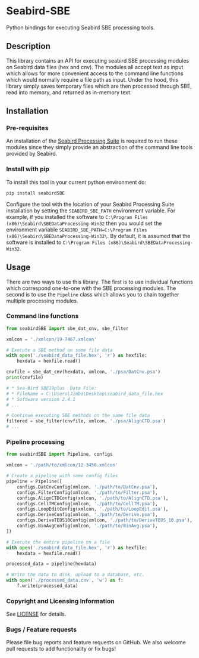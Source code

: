 # Seabird-SBE

Python bindings for executing Seabird SBE processing tools.

## Description

This library contains an API for executing seabird SBE processing modules on Seabird
data files (hex and cnv). The modules all accept text as input which allows for more
convenient access to the command line functions which would normally require a file path
as input. Under the hood, this library simply saves temporary files which are then
processed through SBE, read into memory, and returned as in-memory text.

## Installation

### Pre-requisites

An installation of
the [Seabird Processing Suite](http://www.seabird.com/software/software) is required to
run these modules since they simply provide an abstraction of the command line tools
provided by Seabird.

### Install with pip
To install this tool in your current python environment do:

```pip install seabirdSBE```

Configure the tool with the location of your Seabird Processing Suite installation by
setting the `SEABIRD_SBE_PATH` environment variable. For example, if you installed the
software to `C:\Program Files (x86)\Seabird\SBEDataProcessing-Win32` then you would set
the environment
variable `SEABIRD_SBE_PATH=C:\Program Files (x86)\Seabird\SBEDataProcessing-Win32\`.
By default, it is assumed that the software is installed
to `C:\Program Files (x86)\Seabird\SBEDataProcessing-Win32`.

## Usage

There are two ways to use this library. The first is to use individual functions which
correspond one-to-one with the SBE processing modules. The second is to use
the `Pipeline`
class which allows you to chain together multiple processing modules.

### Command line functions

```python
from seabirdSBE import sbe_dat_cnv, sbe_filter

xmlcon = './xmlcon/19-7467.xmlcon'

# Execute a SBE method on some file data
with open('./seabird_data_file.hex', 'r') as hexfile:
    hexdata = hexfile.read()

cnvfile = sbe_dat_cnv(hexdata, xmlcon, './psa/DatCnv.psa')
print(cnvfile)

# * Sea-Bird SBE19plus  Data File:
# * FileName = C:\Users\Jimbo\Desktop\seabird_data_file.hex
# * Software version 2.4.1
# ...

# Continue executing SBE methods on the same file data
filtered = sbe_filter(cnvfile, xmlcon, './psa/AlignCTD.psa')
# ...
```

### Pipeline processing

```python
from seabirdSBE import Pipeline, configs

xmlcon = './path/to/xmlcon/12-3456.xmlcon'

# Create a pipeline with some config files
pipeline = Pipeline([    
    configs.DatCnvConfig(xmlcon, './path/to/DatCnv.psa'),
    configs.FilterConfig(xmlcon, './path/to/Filter.psa'),
    configs.AlignCTDConfig(xmlcon, './path/to/AlignCTD.psa'),
    configs.CellTMConfig(xmlcon, './path/to/CellTM.psa'),
    configs.LoopEditConfig(xmlcon, './path/to/LoopEdit.psa'),
    configs.DeriveConfig(xmlcon, './path/to/Derive.psa'),
    configs.DeriveTEOS10Config(xmlcon, './path/to/DeriveTEOS_10.psa'),
    configs.BinAvgConfig(xmlcon, './path/to/BinAvg.psa'),
])

# Execute the entire pipeline on a file
with open('./seabird_data_file.hex', 'r') as hexfile:
    hexdata = hexfile.read()

processed_data = pipeline(hexdata)

# Write the data to disk, upload to a database, etc.
with open('./processed_data.cnv', 'w') as f:
    f.write(processed_data)
```

### Copyright and Licensing Information

See [LICENSE](./LICENSE) for details.

### Bugs / Feature requests

Please file bug reports and feature requests on GitHub. We also welcome pull requests
to add functionality or fix bugs!
